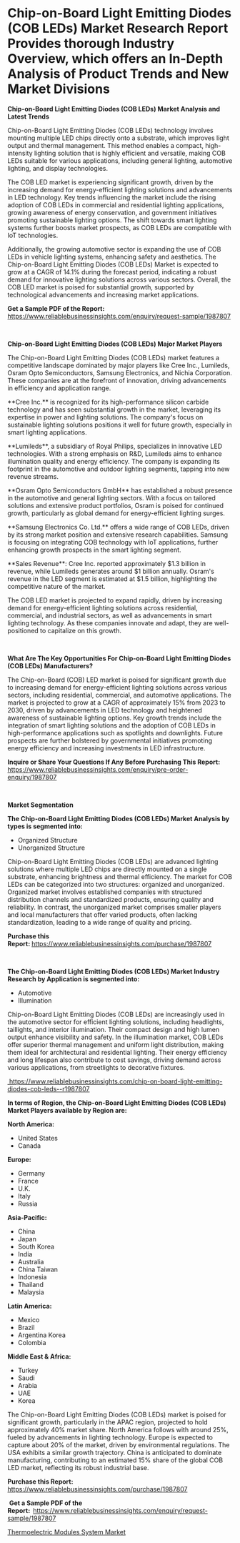 <p><h1>Chip-on-Board Light Emitting Diodes (COB LEDs) Market Research Report Provides thorough Industry Overview, which offers an In-Depth Analysis of Product Trends and New Market Divisions</h1></p><p><strong>Chip-on-Board Light Emitting Diodes (COB LEDs) Market Analysis and Latest Trends</strong></p>
<p><p>Chip-on-Board Light Emitting Diodes (COB LEDs) technology involves mounting multiple LED chips directly onto a substrate, which improves light output and thermal management. This method enables a compact, high-intensity lighting solution that is highly efficient and versatile, making COB LEDs suitable for various applications, including general lighting, automotive lighting, and display technologies.</p><p>The COB LED market is experiencing significant growth, driven by the increasing demand for energy-efficient lighting solutions and advancements in LED technology. Key trends influencing the market include the rising adoption of COB LEDs in commercial and residential lighting applications, growing awareness of energy conservation, and government initiatives promoting sustainable lighting options. The shift towards smart lighting systems further boosts market prospects, as COB LEDs are compatible with IoT technologies.</p><p>Additionally, the growing automotive sector is expanding the use of COB LEDs in vehicle lighting systems, enhancing safety and aesthetics. The Chip-on-Board Light Emitting Diodes (COB LEDs) Market is expected to grow at a CAGR of 14.1% during the forecast period, indicating a robust demand for innovative lighting solutions across various sectors. Overall, the COB LED market is poised for substantial growth, supported by technological advancements and increasing market applications.</p></p>
<p><strong>Get a Sample PDF of the Report:&nbsp;</strong> <a href="https://www.reliablebusinessinsights.com/enquiry/request-sample/1987807?utm_campaign=2221&utm_medium=2&utm_source=Github&utm_content=ia&utm_term=13022025&utm_id=chip-on-board-light-emitting-diodes-cob-leds">https://www.reliablebusinessinsights.com/enquiry/request-sample/1987807</a></p>
<p>&nbsp;</p>
<p><strong>Chip-on-Board Light Emitting Diodes (COB LEDs) Major Market Players</strong></p>
<p><p>The Chip-on-Board Light Emitting Diodes (COB LEDs) market features a competitive landscape dominated by major players like Cree Inc., Lumileds, Osram Opto Semiconductors, Samsung Electronics, and Nichia Corporation. These companies are at the forefront of innovation, driving advancements in efficiency and application range.</p><p>**Cree Inc.** is recognized for its high-performance silicon carbide technology and has seen substantial growth in the market, leveraging its expertise in power and lighting solutions. The company's focus on sustainable lighting solutions positions it well for future growth, especially in smart lighting applications.</p><p>**Lumileds**, a subsidiary of Royal Philips, specializes in innovative LED technologies. With a strong emphasis on R&D, Lumileds aims to enhance illumination quality and energy efficiency. The company is expanding its footprint in the automotive and outdoor lighting segments, tapping into new revenue streams.</p><p>**Osram Opto Semiconductors GmbH** has established a robust presence in the automotive and general lighting sectors. With a focus on tailored solutions and extensive product portfolios, Osram is poised for continued growth, particularly as global demand for energy-efficient lighting surges.</p><p>**Samsung Electronics Co. Ltd.** offers a wide range of COB LEDs, driven by its strong market position and extensive research capabilities. Samsung is focusing on integrating COB technology with IoT applications, further enhancing growth prospects in the smart lighting segment.</p><p>**Sales Revenue**: Cree Inc. reported approximately $1.3 billion in revenue, while Lumileds generates around $1 billion annually. Osram's revenue in the LED segment is estimated at $1.5 billion, highlighting the competitive nature of the market.</p><p>The COB LED market is projected to expand rapidly, driven by increasing demand for energy-efficient lighting solutions across residential, commercial, and industrial sectors, as well as advancements in smart lighting technology. As these companies innovate and adapt, they are well-positioned to capitalize on this growth.</p></p>
<p>&nbsp;</p>
<p><strong>What Are The Key Opportunities For Chip-on-Board Light Emitting Diodes (COB LEDs) Manufacturers?</strong></p>
<p><p>The Chip-on-Board (COB) LED market is poised for significant growth due to increasing demand for energy-efficient lighting solutions across various sectors, including residential, commercial, and automotive applications. The market is projected to grow at a CAGR of approximately 15% from 2023 to 2030, driven by advancements in LED technology and heightened awareness of sustainable lighting options. Key growth trends include the integration of smart lighting solutions and the adoption of COB LEDs in high-performance applications such as spotlights and downlights. Future prospects are further bolstered by governmental initiatives promoting energy efficiency and increasing investments in LED infrastructure.</p></p>
<p><strong>Inquire or Share Your Questions If Any Before Purchasing This Report:</strong> <a href="https://www.reliablebusinessinsights.com/enquiry/pre-order-enquiry/1987807?utm_campaign=2221&utm_medium=2&utm_source=Github&utm_content=ia&utm_term=13022025&utm_id=chip-on-board-light-emitting-diodes-cob-leds">https://www.reliablebusinessinsights.com/enquiry/pre-order-enquiry/1987807</a></p>
<p>&nbsp;</p>
<p><strong>Market Segmentation</strong></p>
<p><strong>The Chip-on-Board Light Emitting Diodes (COB LEDs) Market Analysis by types is segmented into:</strong></p>
<p><ul><li>Organized Structure</li><li>Unorganized Structure</li></ul></p>
<p><p>Chip-on-Board Light Emitting Diodes (COB LEDs) are advanced lighting solutions where multiple LED chips are directly mounted on a single substrate, enhancing brightness and thermal efficiency. The market for COB LEDs can be categorized into two structures: organized and unorganized. Organized market involves established companies with structured distribution channels and standardized products, ensuring quality and reliability. In contrast, the unorganized market comprises smaller players and local manufacturers that offer varied products, often lacking standardization, leading to a wide range of quality and pricing.</p></p>
<p><strong>Purchase this Report:&nbsp;</strong><a href="https://www.reliablebusinessinsights.com/purchase/1987807?utm_campaign=2221&utm_medium=2&utm_source=Github&utm_content=ia&utm_term=13022025&utm_id=chip-on-board-light-emitting-diodes-cob-leds">https://www.reliablebusinessinsights.com/purchase/1987807</a></p>
<p>&nbsp;</p>
<p><strong>The Chip-on-Board Light Emitting Diodes (COB LEDs) Market Industry Research by Application is segmented into:</strong></p>
<p><ul><li>Automotive</li><li>Illumination</li></ul></p>
<p><p>Chip-on-Board Light Emitting Diodes (COB LEDs) are increasingly used in the automotive sector for efficient lighting solutions, including headlights, taillights, and interior illumination. Their compact design and high lumen output enhance visibility and safety. In the illumination market, COB LEDs offer superior thermal management and uniform light distribution, making them ideal for architectural and residential lighting. Their energy efficiency and long lifespan also contribute to cost savings, driving demand across various applications, from streetlights to decorative fixtures.</p></p>
<p><a href="https://www.reliablebusinessinsights.com/chip-on-board-light-emitting-diodes-cob-leds--r1987807?utm_campaign=2221&utm_medium=2&utm_source=Github&utm_content=ia&utm_term=13022025&utm_id=chip-on-board-light-emitting-diodes-cob-leds">&nbsp;https://www.reliablebusinessinsights.com/chip-on-board-light-emitting-diodes-cob-leds--r1987807</a></p>
<p><strong>In terms of Region, the Chip-on-Board Light Emitting Diodes (COB LEDs) Market Players available by Region are:</strong></p>
<p>
    <p> <strong> North America: </strong>
        <ul>
            <li>United States</li>
            <li>Canada</li>
        </ul>
        </p> 
    <p> <strong> Europe: </strong>
        <ul>
            <li>Germany</li>
            <li>France</li>
            <li>U.K.</li>
            <li>Italy</li>
            <li>Russia</li>
        </ul>
        </p> 
    <p> <strong> Asia-Pacific: </strong>
        <ul>
            <li>China</li>
            <li>Japan</li>
            <li>South Korea</li>
            <li>India</li>
            <li>Australia</li>
            <li>China Taiwan</li>
            <li>Indonesia</li>
            <li>Thailand</li>
            <li>Malaysia</li>
        </ul>
        </p> 
    <p> <strong> Latin America: </strong>
        <ul>
            <li>Mexico</li>
            <li>Brazil</li>
            <li>Argentina Korea</li>
            <li>Colombia</li>
        </ul>
        </p> 
    <p> <strong> Middle East & Africa: </strong>
        <ul>
            <li>Turkey</li>
            <li>Saudi</li>
            <li>Arabia</li>
            <li>UAE</li>
            <li>Korea</li>
        </ul>
    </p>
    </p>
<p><p>The Chip-on-Board Light Emitting Diodes (COB LEDs) market is poised for significant growth, particularly in the APAC region, projected to hold approximately 40% market share. North America follows with around 25%, fueled by advancements in lighting technology. Europe is expected to capture about 20% of the market, driven by environmental regulations. The USA exhibits a similar growth trajectory. China is anticipated to dominate manufacturing, contributing to an estimated 15% share of the global COB LED market, reflecting its robust industrial base.</p></p>
<p><strong>Purchase this Report: </strong><a href="https://www.reliablebusinessinsights.com/purchase/1987807?utm_campaign=2221&utm_medium=2&utm_source=Github&utm_content=ia&utm_term=13022025&utm_id=chip-on-board-light-emitting-diodes-cob-leds">https://www.reliablebusinessinsights.com/purchase/1987807</a></p>
<p>&nbsp;<strong>Get a Sample PDF of the Report:&nbsp;&nbsp;</strong><a href="https://www.reliablebusinessinsights.com/enquiry/request-sample/1987807?utm_campaign=2221&utm_medium=2&utm_source=Github&utm_content=ia&utm_term=13022025&utm_id=chip-on-board-light-emitting-diodes-cob-leds">https://www.reliablebusinessinsights.com/enquiry/request-sample/1987807</a></p>
<p><strong></strong></p>
<p><p><a href="https://github.com/delindacallegari68/Market-Research-Report-List-1/blob/main/thermoelectric-modules-system-market.md?utm_campaign=2221&utm_medium=2&utm_source=Github&utm_content=ia&utm_term=13022025&utm_id=chip-on-board-light-emitting-diodes-cob-leds">Thermoelectric Modules System Market</a></p></p>